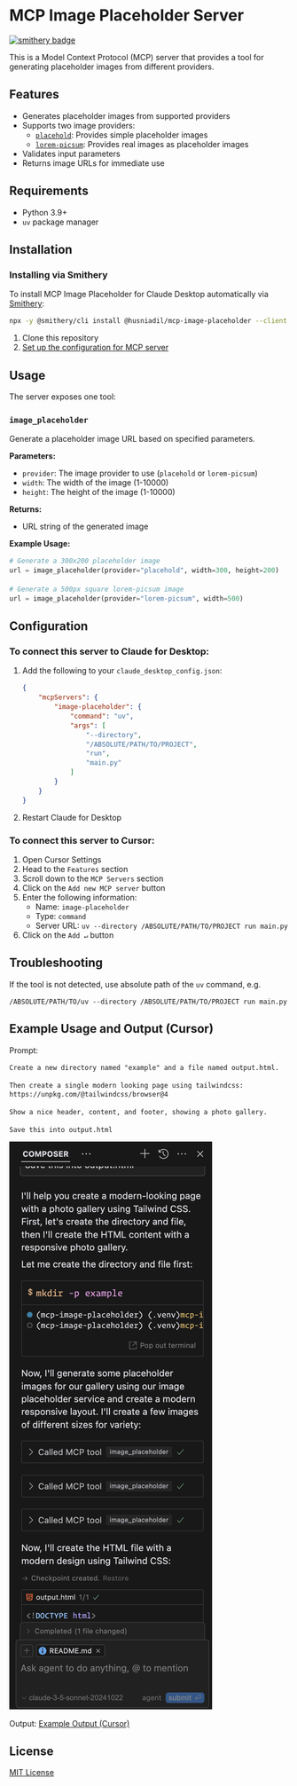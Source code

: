 # MCP Image Placeholder Server
[![smithery badge](https://smithery.ai/badge/@husniadil/mcp-image-placeholder)](https://smithery.ai/server/@husniadil/mcp-image-placeholder)

This is a Model Context Protocol (MCP) server that provides a tool for generating placeholder images from different providers.

## Features

- Generates placeholder images from supported providers
- Supports two image providers:
  - [`placehold`](https://placehold.co/): Provides simple placeholder images
  - [`lorem-picsum`](https://picsum.photos/): Provides real images as placeholder images
- Validates input parameters
- Returns image URLs for immediate use

## Requirements

- Python 3.9+
- `uv` package manager

## Installation

### Installing via Smithery

To install MCP Image Placeholder for Claude Desktop automatically via [Smithery](https://smithery.ai/server/@husniadil/mcp-image-placeholder):

```bash
npx -y @smithery/cli install @husniadil/mcp-image-placeholder --client claude
```

1. Clone this repository
2. [Set up the configuration for MCP server](#configuration)

## Usage

The server exposes one tool:

### `image_placeholder`

Generate a placeholder image URL based on specified parameters.

**Parameters:**
- `provider`: The image provider to use (`placehold` or `lorem-picsum`)
- `width`: The width of the image (1-10000)
- `height`: The height of the image (1-10000)

**Returns:**
- URL string of the generated image

**Example Usage:**
```python
# Generate a 300x200 placeholder image
url = image_placeholder(provider="placehold", width=300, height=200)

# Generate a 500px square lorem-picsum image
url = image_placeholder(provider="lorem-picsum", width=500)
```

## Configuration

### To connect this server to Claude for Desktop:

1. Add the following to your `claude_desktop_config.json`:
   ```json
   {
       "mcpServers": {
           "image-placeholder": {
               "command": "uv",
               "args": [
                   "--directory",
                   "/ABSOLUTE/PATH/TO/PROJECT",
                   "run",
                   "main.py"
               ]
           }
       }
   }
   ```
2. Restart Claude for Desktop

### To connect this server to Cursor:

1. Open Cursor Settings
2. Head to the `Features` section
3. Scroll down to the `MCP Servers` section
4. Click on the `Add new MCP server` button
5. Enter the following information:
   - Name: `image-placeholder`
   - Type: `command`
   - Server URL: `uv --directory /ABSOLUTE/PATH/TO/PROJECT run main.py`
6. Click on the `Add ↵` button


## Troubleshooting

If the tool is not detected, use absolute path of the `uv` command, e.g.
```
/ABSOLUTE/PATH/TO/uv --directory /ABSOLUTE/PATH/TO/PROJECT run main.py
```

## Example Usage and Output (Cursor)

Prompt:
```
Create a new directory named "example" and a file named output.html.

Then create a single modern looking page using tailwindcss: https://unpkg.com/@tailwindcss/browser@4

Show a nice header, content, and footer, showing a photo gallery.

Save this into output.html
```

![Screenshot of Cursor Agent](example/cursor-agent.png)

Output:
[Example Output (Cursor)](example/output.html)

## License

[MIT License](LICENSE)
